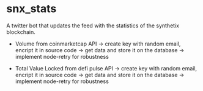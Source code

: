 # snx_stats
A twitter bot that updates the feed with the statistics of the synthetix blockchain.

 - Volume from coinmarketcap API
    -> create key with random email, encript it in source code
		-> get data and store it on the database
		-> implement node-retry for robustness

 - Total Value Locked from defi pulse API
    -> create key with random email, encript it in source code
		-> get data and store it on the database
		-> implement node-retry for robustness
	
